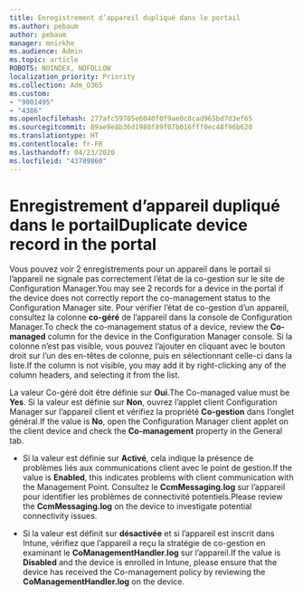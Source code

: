 ```yaml
---
title: Enregistrement d’appareil dupliqué dans le portail
ms.author: pebaum
author: pebaum
manager: mnirkhe
ms.audience: Admin
ms.topic: article
ROBOTS: NOINDEX, NOFOLLOW
localization_priority: Priority
ms.collection: Adm_O365
ms.custom:
- "9001495"
- "4386"
ms.openlocfilehash: 277afc59705e6040f0f9ae0c8cad965bd7d3ef65
ms.sourcegitcommit: 89ae9e8b36d1980f89f07b016fff0ec48f96b620
ms.translationtype: HT
ms.contentlocale: fr-FR
ms.lasthandoff: 04/23/2020
ms.locfileid: "43789860"
---
```

# <a name="duplicate-device-record-in-the-portal"></a><span data-ttu-id="2f30e-102">Enregistrement d’appareil dupliqué dans le portail</span><span class="sxs-lookup"><span data-stu-id="2f30e-102">Duplicate device record in the portal</span></span>

<span data-ttu-id="2f30e-103">Vous pouvez voir 2 enregistrements pour un appareil dans le portail si l’appareil ne signale pas correctement l’état de la co-gestion sur le site de Configuration Manager.</span><span class="sxs-lookup"><span data-stu-id="2f30e-103">You may see 2 records for a device in the portal if the device does not correctly report the co-management status to the Configuration Manager site.</span></span> <span data-ttu-id="2f30e-104">Pour vérifier l’état de co-gestion d’un appareil, consultez la colonne **co-géré** de l’appareil dans la console de Configuration Manager.</span><span class="sxs-lookup"><span data-stu-id="2f30e-104">To check the co-management status of a device, review the **Co-managed** column for the device in the Configuration Manager console.</span></span> <span data-ttu-id="2f30e-105">Si la colonne n’est pas visible, vous pouvez l’ajouter en cliquant avec le bouton droit sur l’un des en-têtes de colonne, puis en sélectionnant celle-ci dans la liste.</span><span class="sxs-lookup"><span data-stu-id="2f30e-105">If the column is not visible, you may add it by right-clicking any of the column headers, and selecting it from the list.</span></span>

<span data-ttu-id="2f30e-106">La valeur Co-géré doit être définie sur **Oui**.</span><span class="sxs-lookup"><span data-stu-id="2f30e-106">The Co-managed value must be **Yes**.</span></span> <span data-ttu-id="2f30e-107">Si la valeur est définie sur **Non**, ouvrez l’applet client Configuration Manager sur l’appareil client et vérifiez la propriété **Co-gestion** dans l’onglet général.</span><span class="sxs-lookup"><span data-stu-id="2f30e-107">If the value is **No**, open the Configuration Manager client applet on the client device and check the **Co-management** property in the General tab.</span></span>

- <span data-ttu-id="2f30e-108">Si la valeur est définie sur **Activé**, cela indique la présence de problèmes liés aux communications client avec le point de gestion.</span><span class="sxs-lookup"><span data-stu-id="2f30e-108">If the value is **Enabled**, this indicates problems with client communication with the Management Point.</span></span> <span data-ttu-id="2f30e-109">Consultez le **CcmMessaging.log** sur l’appareil pour identifier les problèmes de connectivité potentiels.</span><span class="sxs-lookup"><span data-stu-id="2f30e-109">Please review the **CcmMessaging.log** on the device to investigate potential connectivity issues.</span></span>

- <span data-ttu-id="2f30e-110">Si la valeur est définit sur **désactivée** et si l’appareil est inscrit dans Intune, vérifiez que l’appareil a reçu la stratégie de co-gestion en examinant le **CoManagementHandler.log** sur l’appareil.</span><span class="sxs-lookup"><span data-stu-id="2f30e-110">If the value is **Disabled** and the device is enrolled in Intune, please ensure that the device has received the Co-management policy by reviewing the **CoManagementHandler.log** on the device.</span></span>

